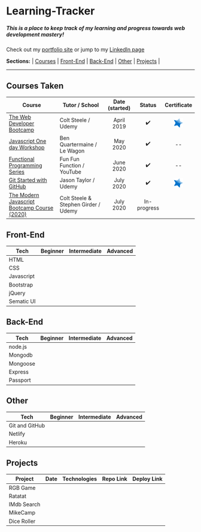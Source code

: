 # Learning-Tracker
##### This is a place to keep track of my learning and progress towards web development mastery!
Check out my [portfolio site](http://www.mikeback.me "mikeback.me") or jump to my [LinkedIn page](https://www.linkedin.com/in/mikeback "linkedin.com/in/mikeback")

**Sections:**  |
[Courses](https://github.com/MakeItBack/Learning-Tracker/blob/master/README.md#courses-taken)  |
[Front-End](https://github.com/MakeItBack/Learning-Tracker/blob/master/README.md#front-end)  |
[Back-End](https://github.com/MakeItBack/Learning-Tracker/blob/master/README.md#back-end)  |
[Other](https://github.com/MakeItBack/Learning-Tracker/blob/master/README.md#other)  |
[Projects](https://github.com/MakeItBack/Learning-Tracker/blob/master/README.md#projects)  |

---

## Courses Taken
| Course | Tutor / School | Date (started) | Status |  Certificate |
|--------|----------------|:----------------:|:--------:|:--------------:|
|[The Web Developer Bootcamp](https://www.udemy.com/course/the-web-developer-bootcamp "The Web Developers Bootcamp")|Colt Steele / Udemy|April 2019|:heavy_check_mark:|[![Certificate](https://github.com/MakeItBack/Learning-Tracker/blob/master/Icons/star.png)](https://github.com/MakeItBack/Learning-Tracker/blob/master/Certificates/Certificate%20-%20WDB_ColtSteele_Udemy.jpg "View Cerificate") |
|[Javascript One day Workshop](https://www.notion.so/Javascript-full-day-b247e04e91434dfea004f58c39399ecc) | Ben Quartermaine / Le Wagon |May 2020|:heavy_check_mark:| -- |
|[Functional Programming Series](https://www.youtube.com/playlist?list=PL0zVEGEvSaeEd9hlmCXrk5yUyqUag-n84) | Fun Fun Function / YouTube | June 2020 |:heavy_check_mark:| -- | 
|[Git Started with GitHub](https://www.udemy.com/course/git-started-with-github) | Jason Taylor / Udemy | July 2020 |:heavy_check_mark:| [![Certificate](https://github.com/MakeItBack/Learning-Tracker/blob/master/Icons/star.png)](https://github.com/MakeItBack/Learning-Tracker/blob/master/Certificates/Git%20Started%20with%20Git%20ansd%20Github%20(certificate).jpg "View Cerificate") |
|[The Modern Javascript Bootcamp Course (2020)](https://www.udemy.com/course/javascript-beginners-complete-tutorial/) | Colt Steele & Stephen Girder / Udemy | July 2020 |In-progress |  |


## Front-End
| Tech        | Beginner | Intermediate | Advanced | 
|-------------|----------|--------------|----------|
|HTML         |          |   |   |
|CSS          |          |   |   |
|Javascript   |          |   |   |
|Bootstrap    |          |   |   |
|jQuery       |          |   |   |
|Sematic UI   |          |   |   |

## Back-End
| Tech    | Beginner | Intermediate | Advanced | 
|---------|----------|--------------|----------|
|node.js  |          |              |   |
|Mongodb  |          |              |   |
|Mongoose |          |              |   |
|Express  |          |              |   |
|Passport |          |              |   |


## Other  
| Tech            | Beginner | Intermediate | Advanced | 
|-----------------|----------|--------------|----------|
|Git and GitHub   |          |              |          |
|Netlify          |
|Heroku

## Projects
| Project      | Date | Technologies | Repo Link |  Deploy Link |
|--------------|------|--------------|-----------|--------------|
|RGB Game      |   |   |
|Ratatat       |   |   |
|IMdb Search   |   |   |
|MikeCamp      |   |   |
|Dice Roller   |   |   |
